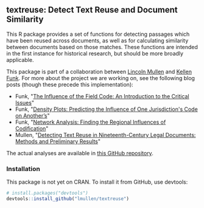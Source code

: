 <!-- README.md is generated from README.Rmd. Please edit that file -->
textreuse: Detect Text Reuse and Document Similarity
----------------------------------------------------

This R package provides a set of functions for detecting passages which have been reused across documents, as well as for calculating similarity between documents based on those matches. These functions are intended in the first instance for historical research, but should be more broadly applicable.

This package is part of a collaboration between [Lincoln Mullen](http://lincolnmullen.com) and [Kellen Funk](http://kellenfunk.org). For more about the project we are working on, see the following blog posts (though these precede this implementation):

-   Funk, "[The Influence of the Field Code: An Introduction to the Critical Issues](http://kellenfunk.org/field-code/the-influence-of-the-field-code-an-introduction/)"
-   Funk, "[Density Plots: Predicting the Influence of One Jurisdiction's Code on Another’s](http://kellenfunk.org/field-code/density-plots/)"
-   Funk, "[Network Analysis: Finding the Regional Influences of Codification](http://kellenfunk.org/field-code/network-analysis/)"
-   Mullen, "[Detecting Text Reuse in Nineteenth-Century Legal Documents: Methods and Preliminary Results](http://lincolnmullen.com/blog/detecting-text-reuse-in-legal-documents/)"

The actual analyses are available in [this GitHub repository](https://github.com/lmullen/civil-procedure-codes).

### Installation

This package is not yet on CRAN. To install it from GitHub, use devtools:

``` r
# install.packages("devtools")
devtools::install_github("lmullen/textreuse")
```
